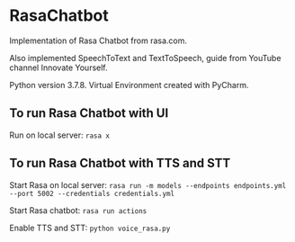 # RasaChatbot

Implementation of Rasa Chatbot from rasa.com.  

Also implemented SpeechToText and TextToSpeech, guide from YouTube channel Innovate Yourself.

Python version 3.7.8. Virtual Environment created with PyCharm. 

## To run Rasa Chatbot with UI 
Run on local server:
`rasa x`

## To run Rasa Chatbot with TTS and STT
Start Rasa on local server:
`rasa run -m models --endpoints endpoints.yml --port 5002 --credentials credentials.yml`

Start Rasa chatbot:
`rasa run actions`

Enable TTS and STT:
`python voice_rasa.py`
